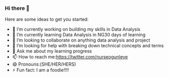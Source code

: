 ### Hi there 👋




Here are some ideas to get you started:

- 🔭 I’m currently working on building my skills in Data Analysis
- 🌱 I’m currently learning Data Analysis in NG30 days of learning
- 👯 I’m looking to collaborate on anything data analysis and project
- 🤔 I’m looking for help with breaking down technical concepts and terms
- 💬 Ask me about my learning progress
- 📫 How to reach me:https://twitter.com/nurseogunleye
- 😄 Pronouns:(SHE/HER/HERS)
- ⚡ Fun fact: I am a foodie!!!!

